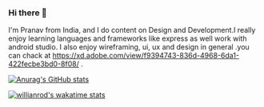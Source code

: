 ### Hi there 👋

I'm Pranav from India, and I do content on Design and Development.I really enjoy learning languages and frameworks like express as well work with android studio.
I also enjoy wireframing, ui, ux and design in general .you can chack at https://xd.adobe.com/view/f9394743-836d-4968-6da1-422fecbe3bd0-8f08/ .


[![Anurag's GitHub stats](https://github-readme-stats.vercel.app/api?username=Pranavkakadiya)](https://github.com/anuraghazra/github-readme-stats)


[![willianrod's wakatime stats](https://github-readme-stats.vercel.app/api/wakatime?username=Pranavkakadiya)](https://github.com/anuraghazra/github-readme-stats)

<!--
**Pranavkakadiya/Pranavkakadiya** is a ✨ _special_ ✨ repository because its `README.md` (this file) appears on your GitHub profile.

Here are some ideas to get you started:

- 🔭 I’m currently working on ...
- 🌱 I’m currently learning ...
- 👯 I’m looking to collaborate on ...
- 🤔 I’m looking for help with ...
- 💬 Ask me about ...
- 📫 How to reach me: ...
- 😄 Pronouns: ...
- ⚡ Fun fact: ...
-->
